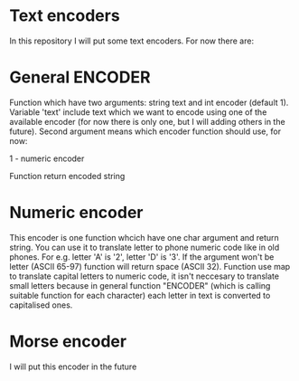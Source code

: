 # Text encoders

In this repository I will put some text encoders. For now there are:

# General ENCODER
Function which have two arguments: string text and int encoder (default 1). Variable 'text' include text which we want to encode using one of the available encoder (for now there is only one, but I will adding others in the future). Second argument means which encoder function should use, for now: 

1 - numeric encoder

Function return encoded string

# Numeric encoder
This encoder is one function whcich have one char argument and return string. You can use it to translate letter to phone numeric code like in old phones. For e.g. letter 'A' is '2', letter 'D' is '3'. If the argument won't be letter (ASCII 65-97) function will return space (ASCII 32). Function use map to translate capital letters to numeric code, it isn't neccesary to translate small letters because in general function "ENCODER" (which is calling suitable function for each character) each letter in text is converted to capitalised ones.

# Morse encoder
I will put this encoder in the future
